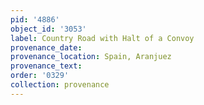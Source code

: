 ```yaml
---
pid: '4886'
object_id: '3053'
label: Country Road with Halt of a Convoy
provenance_date:
provenance_location: Spain, Aranjuez
provenance_text:
order: '0329'
collection: provenance
---
```

